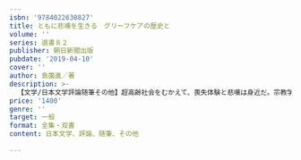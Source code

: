 ```yaml
---
isbn: '9784022630827'
title: ともに悲嘆を生きる　グリーフケアの歴史と
volume: ''
series: 選書８２
publisher: 朝日新聞出版
pubdate: '2019-04-10'
cover: ''
author: 島薗進／著
description: >-
  【文学/日本文学評論随筆その他】超高齢社会をむかえて、喪失体験と悲嘆は身近だ。宗教学の泰斗がフロイトやエリクソンなどの理論から物語、詩歌、映画を題材に、自助グループなど現場との密接な対話を重ねて、グリーフケアの歴史と文化をたどった、待望の初の基本書籍。
price: '1400'
genre: ''
target: 一般
format: 全集・双書
content: 日本文学、評論、随筆、その他

---
```

